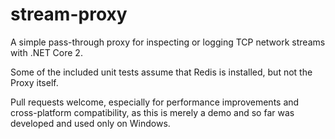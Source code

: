# stream-proxy
A simple pass-through proxy for inspecting or logging TCP network streams with .NET Core 2.

Some of the included unit tests assume that Redis is installed, but not the Proxy itself.

Pull requests welcome, especially for performance improvements and cross-platform compatibility, as this is merely a demo and so far was developed and used only on Windows.
